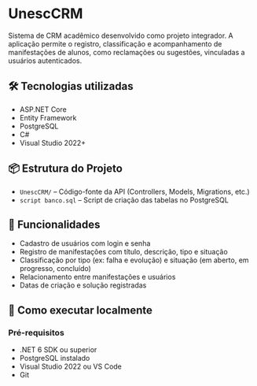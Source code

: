 # UnescCRM

Sistema de CRM acadêmico desenvolvido como projeto integrador. A aplicação permite o registro, classificação e acompanhamento de manifestações de alunos, como reclamações ou sugestões, vinculadas a usuários autenticados.

## 🛠️ Tecnologias utilizadas

- ASP.NET Core
- Entity Framework
- PostgreSQL
- C#
- Visual Studio 2022+

## 📦 Estrutura do Projeto

- `UnescCRM/` – Código-fonte da API (Controllers, Models, Migrations, etc.)
- `script banco.sql` – Script de criação das tabelas no PostgreSQL

## 🧾 Funcionalidades

- Cadastro de usuários com login e senha
- Registro de manifestações com título, descrição, tipo e situação
- Classificação por tipo (ex: falha e evolução) e situação (em aberto, em progresso, concluído)
- Relacionamento entre manifestações e usuários
- Datas de criação e solução registradas

## 🧪 Como executar localmente

### Pré-requisitos

- .NET 6 SDK ou superior
- PostgreSQL instalado
- Visual Studio 2022 ou VS Code
- Git
